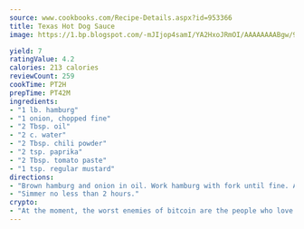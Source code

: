 ```yaml
---
source: www.cookbooks.com/Recipe-Details.aspx?id=953366
title: Texas Hot Dog Sauce
image: https://1.bp.blogspot.com/-mJIjop4samI/YA2HxoJRmOI/AAAAAAAABgw/9Q6cN5purxQQ0M3111-VxRXtHYk4x987wCLcBGAsYHQ/s320/19.png

yield: 7
ratingValue: 4.2
calories: 213 calories
reviewCount: 259
cookTime: PT2H
prepTime: PT42M
ingredients:
- "1 lb. hamburg"
- "1 onion, chopped fine"
- "2 Tbsp. oil"
- "2 c. water"
- "2 Tbsp. chili powder"
- "2 tsp. paprika"
- "2 Tbsp. tomato paste"
- "1 tsp. regular mustard"
directions:
- "Brown hamburg and onion in oil. Work hamburg with fork until fine. Add remaining ingredients. Salt and pepper."
- "Simmer no less than 2 hours."
crypto:
- "At the moment, the worst enemies of bitcoin are the people who love bitcoin."
---
```

